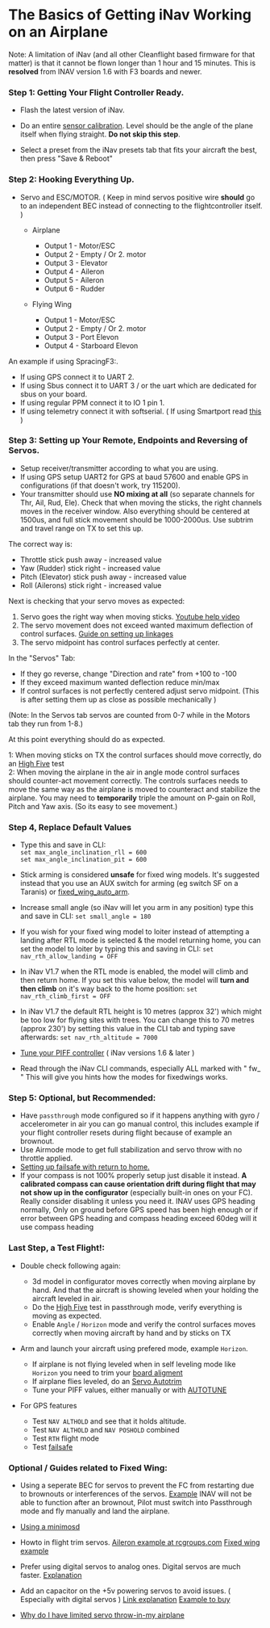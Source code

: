 # The Basics of Getting iNav Working on an Airplane

Note: A limitation of iNav (and all other Cleanflight based firmware for that matter) is that it cannot be flown longer than 1 hour and 15 minutes. This is **resolved** from INAV version 1.6 with F3 boards and newer.

### Step 1: Getting Your Flight Controller Ready.

* Flash the latest version of iNav.

* Do an entire [sensor calibration](https://github.com/iNavFlight/inav/wiki/Sensor-calibration). Level should be the angle of the plane itself when flying straight. **Do not skip this step**.

* Select a preset from the iNav presets tab that fits your aircraft the best, then press "Save & Reboot"

### Step 2: Hooking Everything Up.

* Servo and ESC/MOTOR. ( Keep in mind servos positive wire **should** go to an independent BEC instead of connecting to the flightcontroller itself. )

    * Airplane
        * Output 1 - Motor/ESC
        * Output 2 - Empty / Or 2. motor
        * Output 3 - Elevator
        * Output 4 - Aileron
        * Output 5 - Aileron
        * Output 6 - Rudder

    * Flying Wing
        * Output 1 - Motor/ESC
        * Output 2 - Empty / Or 2. motor
        * Output 3 - Port Elevon
        * Output 4 - Starboard Elevon

An example if using SpracingF3:. 
* If using GPS connect it to UART 2.
* If using Sbus connect it to UART 3 / or the uart which are dedicated for sbus on your board.
* If using regular PPM connect it to IO 1 pin 1.
* If using telemetry connect it with softserial. ( If using Smartport read [this](https://github.com/iNavFlight/inav/blob/master/docs/Board%20-%20Airbot%20F4%20and%20Flip32%20F4.md#frsky-smartport-using-softwareserial) )

### Step 3: Setting up Your Remote, Endpoints and Reversing of Servos.

* Setup receiver/transmitter according to what you are using.
* If using GPS setup UART2 for GPS at baud 57600 and enable GPS in configurations (if that doesn't work, try 115200).
* Your transmitter should use **NO mixing at all** (so separate channels for Thr, Ail, Rud, Ele). Check that when moving the sticks, the right channels moves in the receiver window. Also everything should be centered at 1500us, and full stick movement should be 1000-2000us. Use subtrim and travel range on TX to set this up. 

The correct way is:

* Throttle stick push away - increased value
* Yaw (Rudder) stick right - increased value
* Pitch (Elevator) stick push away - increased value
* Roll (Ailerons) stick right - increased value

Next is checking that your servo moves as expected:

1. Servo goes the right way when moving sticks. [Youtube help video](https://www.youtube.com/watch?v=Gf74geZyKYk&t=1s)
1. The servo movement does not exceed wanted maximum deflection of control surfaces. [Guide on setting up linkages](http://www.modelairplanenews.com/total-control-the-right-way-to-set-up-servos/)
1. The servo midpoint has control surfaces perfectly at center.

In the "Servos" Tab:  

* If they go reverse, change "Direction and rate" from +100 to -100  
* If they exceed maximum wanted deflection reduce min/max  
* If control surfaces is not perfectly centered adjust servo midpoint. (This is after setting them up as close as possible mechanically )  

(Note: In the Servos tab servos are counted from 0-7 while in the Motors tab they run from 1-8.)

At this point everything should do as expected.  

1: When moving sticks on TX the control surfaces should move correctly, do an [High Five](https://www.youtube.com/watch?v=Gf74geZyKYk) test  
2: When moving the airplane in the air in angle mode control surfaces should counter-act movement correctly. The controls surfaces needs to move the same way as the airplane is moved to counteract and stabilize the airplane. You may need to **temporarily** triple the amount on P-gain on Roll, Pitch and Yaw axis. (So its easy to see movement.)  

### Step 4, Replace Default Values

* Type this and save in CLI:  
``set max_angle_inclination_rll = 600``    
``set max_angle_inclination_pit = 600``  

* Stick arming is considered **unsafe** for fixed wing models. It's suggested instead that you use an AUX switch for arming (eg switch SF on a Taranis) or [fixed_wing_auto_arm](https://github.com/iNavFlight/inav/blob/master/docs/Cli.md). 

* Increase small angle (so iNav will let you arm in any position) type this and save in CLI:
``set small_angle = 180`` 

* If you wish for your fixed wing model to loiter instead of attempting a landing after RTL mode is selected & the model returning home, you can set the model to loiter by typing this and saving in CLI:
``set nav_rth_allow_landing = OFF``

* In iNav V1.7 when the RTL mode is enabled, the model will climb and then return home. If you set this value below, the model will **turn and then climb** on it's way back to the home position:
``set nav_rth_climb_first = OFF``

* In iNav V1.7 the default RTL height is 10 metres (approx 32') which might be too low for flying sites with trees. You can change this to 70 metres (approx 230') by setting this value in the CLI tab and typing save afterwards:
``set nav_rth_altitude = 7000``

* [Tune your PIFF controller](https://github.com/iNavFlight/inav/wiki/Tune-INAV-PIFF-controller-for-fixedwing) ( iNav versions 1.6 & later )

* Read through the iNav CLI commands, especially ALL marked with " fw_ " This will give you hints how the modes for fixedwings works.  


### Step 5: Optional, but Recommended:

* Have `passthrough` mode configured so if it happens anything with gyro / accelerometer in air you can go manual control, this includes example if your flight controller resets during flight because of example an brownout.  
* Use Airmode mode to get full stabilization and servo throw with no throttle applied.
* [Setting up failsafe with return to home.](https://github.com/iNavFlight/inav/wiki/Failsafe#setting-up-failsafe-with-return-to-home)
* If your compass is not 100% properly setup just disable it instead. **A calibrated compass can cause orientation drift during flight that may not show up in the configurator** (especially built-in ones on your FC). Really consider disabling it unless you need it. INAV uses GPS heading normally, Only on ground before GPS speed has been high enough or if error between GPS heading and compass heading exceed 60deg will it use compass heading

### Last Step, a Test Flight!:

* Double check following again:
    * 3d model in configurator moves correctly when moving airplane by hand. And that the aircraft is showing leveled when your holding the aircraft leveled in air.
    * Do the [High Five](https://youtu.be/Gf74geZyKYk) test in passthrough mode, verify everything is moving as expected.
    * Enable `Angle` / `Horizon` mode and verify the control surfaces moves correctly when moving aircraft by hand and by sticks on TX

* Arm and launch your aircraft using prefered mode, example `Horizon`.
    * If airplane is not flying leveled when in self leveling mode like `Horizon` you need to trim your [board aligment](https://github.com/iNavFlight/inav/wiki/Sensor-calibration#board-orientation-and-level-calibration)
    * If airplane flies leveled, do an [Servo Autotrim](https://github.com/iNavFlight/inav/wiki/Modes#servo-autotrim)
    * Tune your PIFF values, either manually or with [AUTOTUNE](https://github.com/iNavFlight/inav/wiki/Modes#autotune) 

* For GPS features
    * Test `NAV ALTHOLD` and see that it holds altitude.
    * Test `NAV ALTHOLD` and `NAV POSHOLD` combined
    * Test `RTH` flight mode
    * Test [failsafe](https://github.com/iNavFlight/inav/wiki/Failsafe)


### Optional / Guides related to Fixed Wing:

* Using a seperate BEC for servos to prevent the FC from restarting due to brownouts or interferences of the servos. [Example](http://www.rcgroups.com/forums/showpost.php?p=34254665&postcount=4006) INAV will not be able to function after an brownout, Pilot must switch into Passthrough mode and fly manually and land the airplane.

* [Using a minimosd](https://github.com/iNavFlight/inav/wiki/Howto:-CC3D-flight-controller,-minimOSD-and-GPS-for-fixed-wing#osd-setup)

* Howto in flight trim servos. [Aileron example at rcgroups.com](http://www.rcgroups.com/forums/showpost.php?p=35059861&postcount=6741) [Fixed wing example](https://www.rcgroups.com/forums/showpost.php?p=36039077&postcount=8732)

* Prefer using digital servos to analog ones. Digital servos are much faster. [Explanation](https://www.rcgroups.com/forums/showpost.php?p=36649528&postcount=10480)

* Add an capacitor on the +5v powering servos to avoid issues. ( Especially with digital servos ) [Link explanation](http://www.vstabi.info/en/node/1422) [Example to buy](http://www.multiwiicopter.com/products/c1-anti-brownout-cap-for-rc-drone-servos)

* [Why do I have limited servo throw-in-my airplane](https://github.com/iNavFlight/inav/wiki/Why-do-I-have-limited-servo-throw-in-my-airplane)